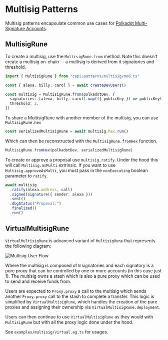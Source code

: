 # Multisig Patterns

Multisig patterns encapsulate common use cases for
[Polkadot Multi-Signature Accounts](https://wiki.polkadot.network/docs/learn-account-multisig).

## MultisigRune

To create a multisig, use the `MultisigRune.from` method. Note this doesn't
create a multisig on-chain -- a multisig is derived from it signatories and
threshold.

```ts
import { MultisigRune } from "capi/patterns/multisig/mod.ts"

const { alexa, billy, carol } = await createDevUsers()

const multisig = MultisigRune.from(polkadotDev, {
  signatories: [alexa, billy, carol].map(({ publicKey }) => publicKey),
  threshold: 2,
})
```

To share a MultisigRune with another member of the multisig, you can use
`MultisigRune.hex`

```ts
const serializedMultisigRune = await multisig.hex.run()
```

Which can then be reconstructed with the `MultisigRune.fromHex` function.

```ts
MultisigRune.fromHex(polkadotDev, serializedMultisigRune)
```

To create or approve a proposal use `multisig.ratify`. Under the hood this will
call `Multisig.asMulti` extrinsic. If you want to use `Multisig.approveAsMulti`,
you must pass in the `nonExecuting` boolean parameter to `ratify`.

```ts
await multisig
  .ratify(alexa.address, call)
  .signed(signature({ sender: alexa }))
  .sent()
  .dbgStatus("Proposal:")
  .finalized()
  .run()
```

## VirtualMultisigRune

`VirtualMultisigRune` is advanced variant of `MultisigRune` that represents the
following diagram:

![Multisig User Flow](https://user-images.githubusercontent.com/7630720/216309354-ef39ed1b-230b-40d3-9e78-749828650e90.png)

Where the multisig is composed of `N` signatories and each signatory is a pure
proxy that can be controlled by one or more accounts (in this case just 1). The
multisig owns a stash which is also a pure proxy which can be used to send and
receive funds from.

Users are expected to `Proxy.proxy` a call to the multisig which sends another
`Proxy.proxy` call to the stash to complete a transfer. This logic is simplified
by `VirtualMultisigRune`, which handles the creation of the pure proxies and
assigning their ownership via `VirtualMultisigRune.deployment`.

Users can then continue to use `VirtualMultisigRune` as they would with
`MultisigRune` but with all the proxy logic done under the hood.

See `examples/multisig/virtual.eg.ts` for usages.
